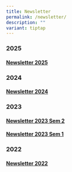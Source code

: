 ```yaml
---
title: Newsletter
permalink: /newsletter/
description: ""
variant: tiptap
---
```

<h3>2025</h3>
<h4><a href="https://heyzine.com/flip-book/ceebc45d7f.html" rel="noopener nofollow" target="_blank">Newsletter 2025</a></h4>
<h3>2024</h3>
<h4><a href="https://kcs.aflip.in/3ba8a6ed72.html" rel="noopener noreferrer nofollow" target="_blank">Newsletter 2024</a></h4>
<h3>2023</h3>
<h4><a href="https://kcs.aflip.in/bf86bdfb47.html" rel="noopener noreferrer nofollow" target="_blank">Newsletter 2023 Sem 2</a></h4>
<h4><a href="https://heyzine.com/flip-book/aa69ed4ede.html" rel="noopener noreferrer nofollow" target="_blank">Newsletter 2023 Sem 1</a></h4>
<h3>2022</h3>
<h4><a href="https://heyzine.com/flip-book/b3530ed0b7.html" rel="noopener noreferrer nofollow" target="_blank">Newsletter 2022</a></h4>
<p></p>